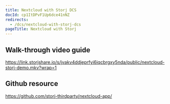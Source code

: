 ```yaml
---
title: Nextcloud with Storj DCS
docId: cp1ItDPvF1Up6dce41nNZ
redirects:
  - /dcs/nextcloud-with-storj-dcs
pageTitle: Nextcloud with Storj
---
```


## Walk-through video guide

[<https://link.storjshare.io/s/jvakv4ddjeprfyi6iqcbrgxy5nda/public/nextcloud-storj-demo.mkv?wrap=1>](https://link.us1.storjshare.io/s/jvakv4ddjeprfyi6iqcbrgxy5nda/public/nextcloud-storj-demo.mkv?wrap=1)

## Github resource

[<https://github.com/storj-thirdparty/nextcloud-app/>](https://github.com/storj-thirdparty/nextcloud-app/)
